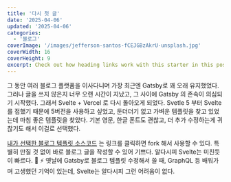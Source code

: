 ```yaml
---
title: '다시 첫 글'
date: '2025-04-06'
updated: '2025-04-06'
categories:
  - '블로그'
coverImage: '/images/jefferson-santos-fCEJGBzAkrU-unsplash.jpg'
coverWidth: 16
coverHeight: 9
excerpt: Check out how heading links work with this starter in this post.
---
```


그 동안 여러 블로그 플랫폼을 이사다니며 가장 최근엔 Gatsby로 꽤 오래 유지했었다. 그러나 글을 쓰지 않은지 너무 오랜 시간이 지났고, 그 사이에 Gatsby 의 존속이 의심되기 시작했다. 그래서 Svelte + Vercel 로 다시 돌아오게 되었다. Svetle 5 부터 Svelte를 접했기 때문에 5버전을 사용하고 싶었고, 둔더더기 없고 가벼운 템플릿을 찾고 있었는데 마침 좋은 템플릿을 찾았다. 기본 영문, 한글 폰트도 괜찮고, 더 추가 수정하는게 귀찮기도 해서 이걸로 선택했다.

[내가 선택한 블로그 템플릿 소스코드](https://github.com/josh-collinsworth/sveltekit-blog-starter) 는 링크를 클릭하면 fork 해서 사용할 수 있다. 특별히 만질 것 없이 바로 블로그 글을 작성할 수 있어 기쁘다. 알다시피 Svelte는 미친듯이 빠르다. 🚀 ⚡ 옛날에 Gatsby로 블로그 템플릿 수정해서 쓸 때, GraphQL 등 배워가며 고생했던 기억이 있는데, Svelte는 알다시피 그런 어려움이 없다.
